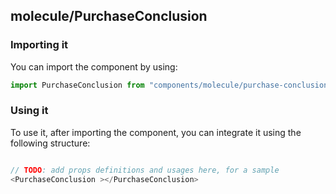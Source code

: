 ## molecule/PurchaseConclusion

<!-- TODO: add a description here! -->

### Importing it

You can import the component by using:

```js
import PurchaseConclusion from "components/molecule/purchase-conclusion";
```

### Using it

To use it, after importing the component, you can integrate it using the following structure:

```js

// TODO: add props definitions and usages here, for a sample
<PurchaseConclusion ></PurchaseConclusion>

```